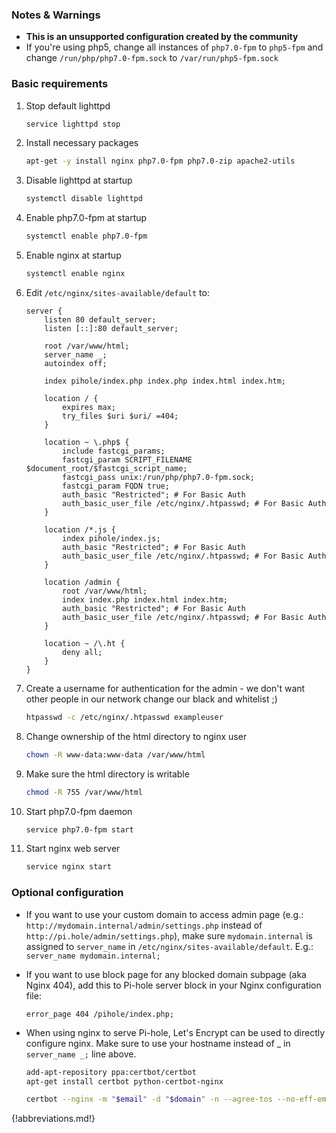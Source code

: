 ### Notes & Warnings

- **This is an unsupported configuration created by the community**
- If you're using php5, change all instances of `php7.0-fpm` to `php5-fpm` and change `/run/php/php7.0-fpm.sock` to `/var/run/php5-fpm.sock`

### Basic requirements

1. Stop default lighttpd

    ```bash
    service lighttpd stop
    ```

2. Install necessary packages

    ```bash
    apt-get -y install nginx php7.0-fpm php7.0-zip apache2-utils
    ```

3. Disable lighttpd at startup

    ```bash
    systemctl disable lighttpd
    ```

4. Enable php7.0-fpm at startup

    ```bash
    systemctl enable php7.0-fpm
    ```

5. Enable nginx at startup

    ```bash
    systemctl enable nginx
    ```

6. Edit `/etc/nginx/sites-available/default` to:

    ```nginx
    server {
        listen 80 default_server;
        listen [::]:80 default_server;

        root /var/www/html;
        server_name _;
        autoindex off;

        index pihole/index.php index.php index.html index.htm;

        location / {
            expires max;
            try_files $uri $uri/ =404;
        }

        location ~ \.php$ {
            include fastcgi_params;
            fastcgi_param SCRIPT_FILENAME $document_root/$fastcgi_script_name;
            fastcgi_pass unix:/run/php/php7.0-fpm.sock;
            fastcgi_param FQDN true;
            auth_basic "Restricted"; # For Basic Auth
            auth_basic_user_file /etc/nginx/.htpasswd; # For Basic Auth
        }

        location /*.js {
            index pihole/index.js;
            auth_basic "Restricted"; # For Basic Auth
            auth_basic_user_file /etc/nginx/.htpasswd; # For Basic Auth
        }

        location /admin {
            root /var/www/html;
            index index.php index.html index.htm;
            auth_basic "Restricted"; # For Basic Auth
            auth_basic_user_file /etc/nginx/.htpasswd; # For Basic Auth
        }

        location ~ /\.ht {
            deny all;
        }
    }
    ```

7. Create a username for authentication for the admin - we don't want other people in our network change our black and whitelist ;)

    ```bash
    htpasswd -c /etc/nginx/.htpasswd exampleuser
    ```

8. Change ownership of the html directory to nginx user

    ```bash
    chown -R www-data:www-data /var/www/html
    ```

9. Make sure the html directory is writable

    ```bash
    chmod -R 755 /var/www/html
    ```

10. Start php7.0-fpm daemon

    ```bash
    service php7.0-fpm start
    ```

11. Start nginx web server

    ```bash
    service nginx start
    ```

### Optional configuration

- If you want to use your custom domain to access admin page (e.g.: `http://mydomain.internal/admin/settings.php` instead of `http://pi.hole/admin/settings.php`), make sure `mydomain.internal` is assigned to `server_name` in `/etc/nginx/sites-available/default`. E.g.: `server_name mydomain.internal;`

- If you want to use block page for any blocked domain subpage (aka Nginx 404), add this to Pi-hole server block in your Nginx configuration file:

    ```nginx
    error_page 404 /pihole/index.php;
    ```

- When using nginx to serve Pi-hole, Let's Encrypt can be used to directly configure nginx. Make sure to use your hostname instead of _ in `server_name _;` line above.

    ```bash
    add-apt-repository ppa:certbot/certbot
    apt-get install certbot python-certbot-nginx

    certbot --nginx -m "$email" -d "$domain" -n --agree-tos --no-eff-email
    ```

{!abbreviations.md!}
